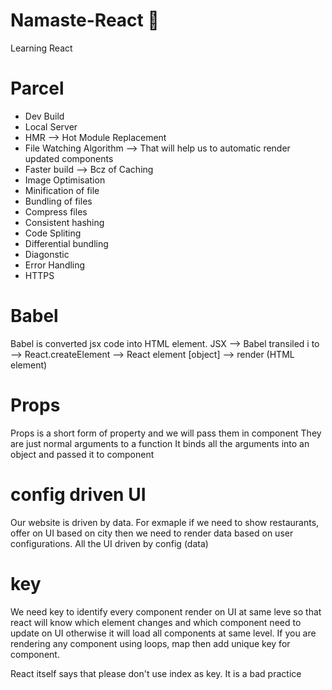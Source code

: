 # Namaste-React 🚀
Learning React


# Parcel
- Dev Build
- Local Server
- HMR --> Hot Module Replacement
- File Watching Algorithm --> That will help us to automatic render updated components
- Faster build --> Bcz of Caching
- Image Optimisation
- Minification of file
- Bundling of files
- Compress files
- Consistent hashing
- Code Spliting
- Differential bundling
- Diagonstic
- Error Handling
- HTTPS


# Babel
Babel is converted jsx code into HTML element.
JSX --> Babel transiled i to --> React.createElement --> React element [object] --> render (HTML element) 

# Props
Props is a short form of property and we will pass them in component
They are just normal arguments to a function
It binds all the arguments into an object and passed it to component

# config driven UI
Our website is driven by data. For exmaple if we need to show restaurants, offer on UI based on city then we need to render data based on user configurations.
All the UI driven by config (data)

# key
We need key to identify every component render on UI at same leve so that react will know which element changes and which component need to update on UI otherwise it will load all components at same level. If you are rendering any component using loops, map then add unique key for component.

React itself says that please don't use index as key. It is a bad practice
